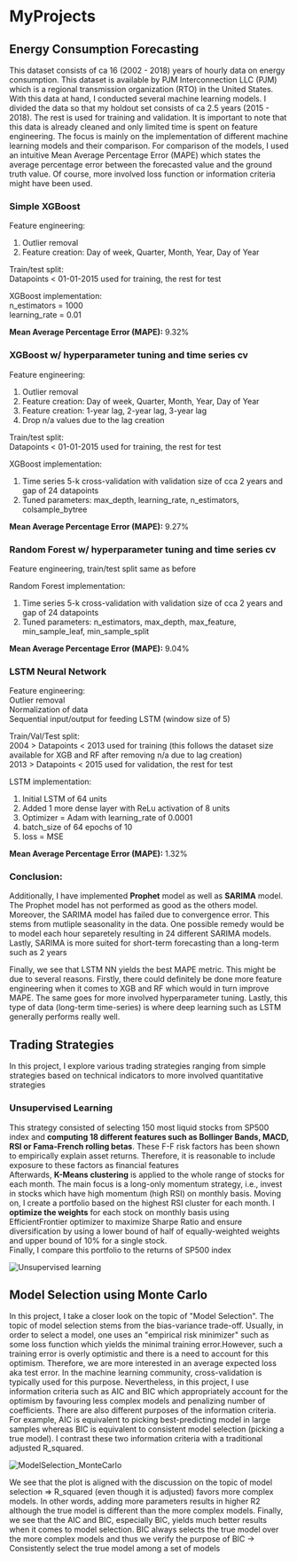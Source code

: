 # MyProjects

## Energy Consumption Forecasting
This dataset consists of ca 16 (2002 - 2018) years of hourly data on energy consumption. This dataset is available by PJM Interconnection LLC (PJM) which is a regional transmission organization (RTO) in the United States.
With this data at hand, I conducted several machine learning models. I divided the data so that my holdout set consists of ca 2.5 years (2015 - 2018). The rest is used for training and validation. 
It is important to note that this data is already cleaned and only limited time is spent on feature engineering. The focus is mainly on the implementation of different machine learning models and their comparison. 
For comparison of the models, I used an intuitive Mean Average Percentage Error (MAPE) which states the average percentage error between the forecasted value and the ground truth value. Of course, more involved loss function or information criteria might have been used. 

### Simple XGBoost
Feature engineering:  
1) Outlier removal  
2) Feature creation: Day of week, Quarter, Month, Year, Day of Year

Train/test split:  
Datapoints < 01-01-2015 used for training, the rest for test

XGBoost implementation:  
n_estimators = 1000  
learning_rate = 0.01  

**Mean Average Percentage Error (MAPE):** 9.32% 

### XGBoost w/ hyperparameter tuning and time series cv
Feature engineering:  
1) Outlier removal  
2) Feature creation: Day of week, Quarter, Month, Year, Day of Year
3) Feature creation: 1-year lag, 2-year lag, 3-year lag
4) Drop n/a values due to the lag creation

Train/test split:  
Datapoints < 01-01-2015 used for training, the rest for test

XGBoost implementation:
1) Time series 5-k cross-validation with validation size of cca 2 years and gap of 24 datapoints
2) Tuned parameters: max_depth, learning_rate, n_estimators, colsample_bytree

**Mean Average Percentage Error (MAPE):** 9.27% 

### Random Forest w/ hyperparameter tuning and time series cv
Feature engineering, train/test split same as before

Random Forest implementation:
1) Time series 5-k cross-validation with validation size of cca 2 years and gap of 24 datapoints
2) Tuned parameters: n_estimators, max_depth, max_feature, min_sample_leaf, min_sample_split
   
**Mean Average Percentage Error (MAPE):** 9.04% 

### LSTM Neural Network 
Feature engineering:  
Outlier removal  
Normalization of data  
Sequential input/output for feeding LSTM (window size of 5)  

Train/Val/Test split:  
2004 > Datapoints < 2013 used for training (this follows the dataset size available for XGB and RF after removing n/a due to lag creation)  
2013 > Datapoints < 2015 used for validation, the rest for test  

LSTM implementation:  
1) Initial LSTM of 64 units  
2) Added 1 more dense layer with ReLu activation of 8 units  
3) Optimizer = Adam with learning_rate of 0.0001  
4) batch_size of 64 epochs of 10
5) loss = MSE

**Mean Average Percentage Error (MAPE):** 1.32%

### Conclusion:
Additionally, I have implemented **Prophet** model as well as **SARIMA** model. The Prophet model has not performed as good as the others model. Moreover, the SARIMA model has failed due to convergence error. This stems from mutliple seasonality in the data. One possible remedy would be to model each hour separetely resulting in 24 different SARIMA models. Lastly, SARIMA is more suited for short-term forecasting than a long-term such as 2 years

Finally, we see that LSTM NN yields the best MAPE metric. This might be due to several reasons. Firstly, there could definitely be done more feature engineering when it comes to XGB and RF which would in turn improve MAPE. The same goes for more involved hyperparameter tuning. Lastly, this type of data (long-term time-series) is where deep learning such as LSTM generally performs really well.  

## Trading Strategies
In this project, I explore various trading strategies ranging from simple strategies based on technical indicators to more involved quantitative strategies 
### Unsupervised Learning
This strategy consisted of selecting 150 most liquid stocks from SP500 index and **computing 18 different features such as Bollinger Bands, MACD, RSI or Fama-French rolling betas**. These F-F risk factors has been shown to empirically explain asset returns. Therefore, it is reasonable to include exposure to these factors as financial features   
Afterwards, **K-Means clustering** is applied to the whole range of stocks for each month. The main focus is a long-only momentum strategy, i.e., invest in stocks which have high momentum (high RSI) on monthly basis.
Moving on, I create a portfolio based on the highest RSI cluster for each month.
I **optimize the weights** for each stock on monthly basis using EfficientFrontier optimizer to maximize Sharpe Ratio and ensure diversification by using a lower bound of half of equally-weighted weights and upper bound of 10% for a single stock.   
Finally, I compare this portfolio to the returns of SP500 index   

![Unsupervised learning](https://github.com/PavelJelen/MyProjects/assets/151863506/3327b318-835c-46f5-a7e4-8893e6c00d51)

## Model Selection using Monte Carlo 
In this project, I take a closer look on the topic of "Model Selection". The topic of model selection stems from the bias-variance trade-off. Usually, in order to select a model, one uses an "empirical risk minimizer" such as some loss function which yields the minimal training error.However, such a training error is overly optimistic and there is a need to account for this optimism. Therefore, we are more interested in an average expected loss aka test error. In the machine learning community, cross-validation is typically used for this purpose. Nevertheless, in this project, I use information criteria such as AIC and BIC which appropriately account for the optimism by favouring less complex models and penalizing number of coefficients. There are also different purposes of the information criteria. For example, AIC is equivalent to picking best-predicting model in large samples whereas BIC is equivalent to consistent model selection (picking a true model). 
I contrast these two information criteria with a traditional adjusted R_squared.

![ModelSelection_MonteCarlo](https://github.com/PavelJelen/MyProjects/assets/151863506/448cbeab-874b-40f4-bdbb-5f5882c6974d)


We see that the plot is aligned with the discussion on the topic of model selection => R_squared (even though it is adjusted) favors 
more complex models. In other words, adding more parameters results in higher R2 although the true model is different than the more complex models. 
Finally, we see that the AIC and BIC, especially BIC, yields much better results when it comes to model selection. BIC always selects the true model over the more complex models and thus we verify the purpose of BIC -> Consistently select the true model among a set of models
